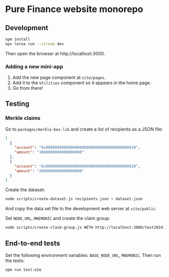 # Pure Finance website monorepo

## Development

```sh
npm install
npx lerna run --stream dev
```

Then open the browser at http://localhost:3000.

### Adding a new mini-app

1. Add the new page component at `site/pages`.
1. Add it to the `Utilities` component so it appears in the home page.
1. Go from there!

## Testing

### Merkle claims

Go to `packages/merkle-box-lib` and create a list of recipients as a JSON file:

```json
[
  {
    "account": "0x0000000000000000000000000000000000000010",
    "amount": "1000000000000000000"
  },
  {
    "account": "0x0000000000000000000000000000000000000020",
    "amount": "2000000000000000000"
  }
]
```

Create the dataset:

```sh
node scripts/create-dataset.js recipients.json > dataset.json
```

And copy the data set file to the development web server at `site/public`.

Set `NODE_URL`, `MNEMONIC` and create the claim group:

```sh
node scripts/create-claim-group.js WETH http://localhost:3000/test20241231.json 2024-12-31
```

## End-to-end tests

Set the following environment variables: `BASE_NODE_URL`, `MNEMONIC`.
Then run the tests:

```sh
npm run test:e2e
```
